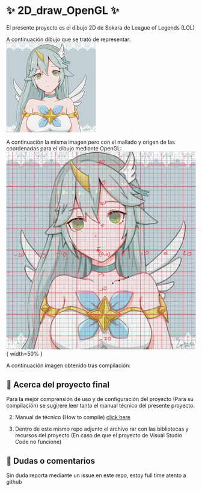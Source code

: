 # ✨ 2D_draw_OpenGL ✨

El presente proyecto es el dibujo 2D de Sokara de League of Legends (LOL)

A continuación dibujo que se trató de representar:<br>
![img](https://github.com/aMurryFly/2D_draw_OpenGL/blob/main/img_resources/dibujo.png)

A continuación la misma imagen pero con el mallado y origen de las coordenadas para el dibujo mediante OpenGL:<br>
![img](https://github.com/aMurryFly/2D_draw_OpenGL/blob/main/img_resources/malla_dibujo.jpg){ width=50% }

A continuación imagen obtenido tras compilación:


## 🚀 Acerca del proyecto final

Para la mejor comprensión de uso y de configuración del proyecto (Para su compilación) se sugirere leer tanto el  manual técnico del presente proyecto.

2. Manual de técnico (How to compile) [click here](.pdf)

3. Dentro de este mismo repo adjunto el archivo rar con las bibliotecas y recursos del proyecto (En caso de que el proyecto de Visual Studio Code no funcione)

## 🤔 Dudas o comentarios

Sin duda reporta mediante un issue en este repo, estoy full time atento a github 

